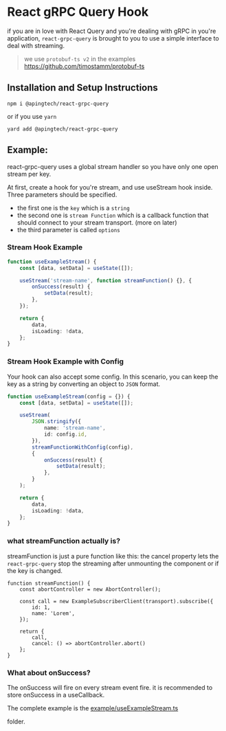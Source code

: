 # React gRPC Query Hook

if you are in love with React Query and you're dealing with gRPC in you're application, `react-grpc-query` is brought to you to use a simple interface to deal with streaming.

> we use `protobuf-ts v2` in the examples
> https://github.com/timostamm/protobuf-ts

## Installation and Setup Instructions

`npm i @apingtech/react-grpc-query`

or if you use `yarn`

`yard add @apingtech/react-grpc-query`

## Example:

react-grpc-query uses a global stream handler so you have only one open stream per key.

At first, create a hook for you're stream, and use useStream hook inside.
Three parameters should be specified.

-   the first one is the `key` which is a `string`
-   the second one is `stream Function` which is a callback function that should connect to your stream transport. (more on later)
-   the third parameter is called `options`

### Stream Hook Example

```ts
function useExampleStream() {
    const [data, setData] = useState([]);

    useStream('stream-name', function streamFunction() {}, {
        onSuccess(result) {
            setData(result);
        },
    });

    return {
        data,
        isLoading: !data,
    };
}
```

### Stream Hook Example with Config

Your hook can also accept some config. In this scenario, you can keep the key as a string by converting an object to `JSON` format.

```ts
function useExampleStream(config = {}) {
    const [data, setData] = useState([]);

    useStream(
        JSON.stringify({
            name: 'stream-name',
            id: config.id,
        }),
        streamFunctionWithConfig(config),
        {
            onSuccess(result) {
                setData(result);
            },
        }
    );

    return {
        data,
        isLoading: !data,
    };
}
```

### what streamFunction actually is?

streamFunction is just a pure function like this:
the cancel property lets the `react-grpc-query` stop the streaming after unmounting the component or if the key is changed.

```tsx
function streamFunction() {
    const abortController = new AbortController();

    const call = new ExampleSubscriberClient(transport).subscribe({
        id: 1,
        name: 'Lorem',
    });

    return {
        call,
        cancel: () => abortController.abort()
    };
}
```

### What about onSuccess?

The onSuccess will fire on every stream event fire.
it is recommended to store onSuccess in a useCallback.

The complete example is the [example/useExampleStream.ts](example/useExampleStream.ts)

 folder.
